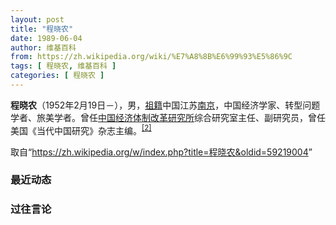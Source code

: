 ```yaml
---
layout: post
title: "程晓农"
date: 1989-06-04
author: 维基百科
from: https://zh.wikipedia.org/wiki/%E7%A8%8B%E6%99%93%E5%86%9C
tags: [ 程晓农, 维基百科 ]
categories: [ 程晓农 ]
---
```

<div class="mw-parser-output">
<p><b>程晓农</b>（1952年2月19日<span class="useeditintro" title="Template:BLP editintro">－</span>），男，<a href="/wiki/%E7%A5%96%E7%B1%8D" title="祖籍">祖籍</a>中国江苏<a href="/wiki/%E5%8D%97%E4%BA%AC" class="mw-redirect" title="南京">南京</a>，中国经济学家、转型问题学者、旅美学者。曾任<a href="/wiki/%E5%9B%BD%E5%AE%B6%E5%8F%91%E5%B1%95%E5%92%8C%E6%94%B9%E9%9D%A9%E5%A7%94%E5%91%98%E4%BC%9A%E7%BB%8F%E6%B5%8E%E4%BD%93%E5%88%B6%E4%B8%8E%E7%AE%A1%E7%90%86%E7%A0%94%E7%A9%B6%E6%89%80" title="国家发展和改革委员会经济体制与管理研究所">中国经济体制改革研究所</a>综合研究室主任、副研究员，曾任美国《当代中国研究》杂志主编。<sup id="cite_ref-falungong_2-0" class="reference"><a href="#cite_note-falungong-2">[2]</a></sup>
</p>
</div><noscript><img src="//zh.wikipedia.org/wiki/Special:CentralAutoLogin/start?type=1x1" alt="" title="" width="1" height="1" style="border: none; position: absolute;"></noscript>
<div class="printfooter">取自“<a dir="ltr" href="https://zh.wikipedia.org/w/index.php?title=程晓农&amp;oldid=59219004">https://zh.wikipedia.org/w/index.php?title=程晓农&amp;oldid=59219004</a>”</div><div id="recent-news"><h3>最近动态</h3><ul></ul></div><div id="open-opinion"><h3>过往言论</h3><ul></ul></div>